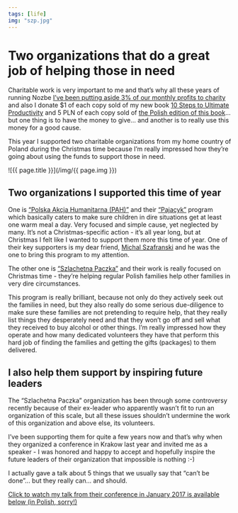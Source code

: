 ```yaml
---
tags: [life]
img: "szp.jpg"
---
```


# Two organizations that do a great job of helping those in need

Charitable work is very important to me and that’s why all these years of running Nozbe [I’ve been putting aside 3% of our monthly profits to charity](https://sliwinski.com/charity) and also I donate $1 of each copy sold of my new book [10 Steps to Ultimate Productivity](https://productivitycourse.com) and 5 PLN of each copy sold of [the Polish edition of this book](https://kursproduktywnosci.pl)... but one thing is to have the money to give... and another is to really use this money for a good cause.

This year I supported two charitable organizations from my home country of Poland during the Christmas time because I’m really impressed how they’re going about using the funds to support those in need.

<!--More-->

![{{ page.title }}](/img/{{ page.img }})

## Two organizations I supported this time of year

One is [“Polska Akcja Humanitarna (PAH)”](https://www.pah.org.pl) and their [“Pajacyk”](https://www.pajacyk.pl/) program which basically caters to make sure children in dire situations get at least one warm meal a day. Very focused and simple cause, yet neglected by many. It’s not a Christmas-specific action - it’s all year long, but at Christmas I felt like I wanted to support them more this time of year. One of their key supporters is my dear friend, [Michal Szafranski](https://jakoszczedzacpieniadze.pl) and he was the one to bring this program to my attention.

The other one is [“Szlachetna Paczka”](https://www.szlachetnapaczka.pl) and their work is really focused on Christmas time - they’re helping regular Polish families help other families in very dire circumstances.

This program is really brilliant, because not only do they actively seek out the families in need, but they also really do some serious due-diligence to make sure these families are not pretending to require help, that they really list things they desperately need and that they won’t go off and sell what they received to buy alcohol or other things. I’m really impressed how they operate and how many dedicated volunteers they have that perform this hard job of finding the families and getting the gifts (packages) to them delivered.

## I also help them support by inspiring future leaders

The “Szlachetna Paczka” organization has been through some controversy recently because of their ex-leader who apparently wasn’t fit to run an organization of this scale, but all these issues shouldn’t undermine the work of this organization and above else, its volunteers.

I’ve been supporting them for quite a few years now and that’s why when they organized a conference in Krakow last year and invited me as a speaker - I was honored and happy to accept and hopefully inspire the future leaders of their organization that impossible is nothing :-)

I actually gave a talk about 5 things that we usually say that “can’t be done”... but they really can... and should.

[Click to watch my talk from their conference in January 2017 is available below (in Polish, sorry!)](/pl/szlachetna-paczka/)

[n]: https://nozbe.com/?a=mike
[p]: https://thepodcast.fm/